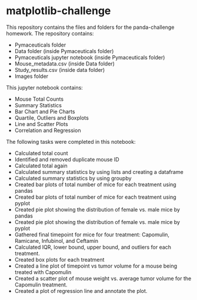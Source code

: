 # matplotlib-challenge
This repository contains the files and folders for the panda-challenge homework. The repository contains:
* Pymaceuticals folder
* Data folder (inside Pymaceuticals folder)
* Pymaceuticals jupyter notebook (inside Pymaceuticals folder)
* Mouse_metadata.csv (inside Data folder)
* Study_results.csv (inside data folder)
* Images folder 

This jupyter notebook contains:
* Mouse Total Counts
* Summary Statistics 
* Bar Chart and Pie Charts
* Quartile, Outliers and Boxplots
* Line and Scatter Plots
* Correlation and Regression

The following tasks were completed in this notebook:
* Calculated total count
* Identified and removed duplicate mouse ID
* Calculated total again
* Calculated summary statistics by using lists and creating a dataframe
* Calculated summary statistics by using groupby
* Created bar plots of total number of mice for each treatment using pandas
* Created bar plots of total number of mice for each treatment using pyplot
* Created pie plot showing the distribution of female vs. male mice by pandas
* Created pie plot showing the distribution of female vs. male mice by pyplot
* Gathered final timepoint for mice for four treatment: Capomulin, Ramicane, Infubinol, and Ceftamin
* Calculated IQR, lower bound, upper bound, and outliers for each treatment.  
* Created box plots for each treatment
* Created a line plot of timepoint vs tumor volume for a mouse being treated with Capomulin
* Created a scatter plot of mouse weight vs. average tumor volume for the Capomulin treatment.
* Created a plot of regression line and annotate the plot.
